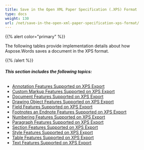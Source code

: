 ```yaml
---
title: Save in the Open XML Paper Specification (.XPS) Format
type: docs
weight: 130
url: /net/save-in-the-open-xml-paper-specification-xps-format/
---
```


{{% alert color="primary" %}} 

The following tables provide implementation details about how Aspose.Words saves a document in the XPS format.

{{% /alert %}} 

###### **This section includes the following topics:** 

- [Annotation Features Supported on XPS Export](/words/net/annotation-features-supported-on-xps-export)
- [Custom Markup Features Supported on XPS Export](/words/net/custom-markup-features-supported-on-xps-export)
- [Document Features Supported on XPS Export](/words/net/document-features-supported-on-xps-export)
- [Drawing Object Features Supported on XPS Export](/words/net/drawing-object-features-supported-on-xps-export)
- [Field Features Supported on XPS Export](/words/net/field-features-supported-on-xps-export)
- [Footnotes an Endnote Features Supported on XPS Export](/words/net/footnotes-an-endnote-features-supported-on-xps-export)
- [Numbering Features Supported on XPS Export](/words/net/numbering-features-supported-on-xps-export)
- [Paragraph Features Supported on XPS Export](/words/net/paragraph-features-supported-on-xps-export)
- [Section Features Supported on XPS Export](/words/net/section-features-supported-on-xps-export)
- [Style Features Supported on XPS Export](/words/net/style-features-supported-on-xps-export)
- [Table Features Supported on XPS Export](/words/net/table-features-supported-on-xps-export)
- [Text Features Supported on XPS Export](/words/net/text-features-supported-on-xps-export)

